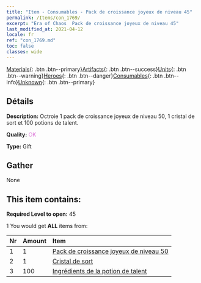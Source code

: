 ```yaml
---
title: "Item - Consumables - Pack de croissance joyeux de niveau 45"
permalink: /Items/con_1769/
excerpt: "Era of Chaos  Pack de croissance joyeux de niveau 45"
last_modified_at: 2021-04-12
locale: fr
ref: "con_1769.md"
toc: false
classes: wide
---
```

 [Materials](/fr/Items/){: .btn .btn--primary}[Artifacts](/fr/Items/Artifacts/){: .btn .btn--success}[Units](/fr/Items/Units/){: .btn .btn--warning}[Heroes](/fr/Items/Heroes/){: .btn .btn--danger}[Consumables](/fr/Items/Consumables/){: .btn .btn--info}[Unknown](/fr/Items/Unknown/){: .btn .btn--primary}

## Détails
 **Description:** Octroie 1 pack de croissance joyeux de niveau 50, 1 cristal de sort et 100 potions de talent.

 **Quality:** <span style="color: #DA70D6">OK</span>

 **Type:** Gift

## Gather

  None

## This item contains:

 **Required Level to open:** 45

 1 You would get **ALL** items  from:

  | Nr | Amount |     Item    |
  |:---|:-------|:------------|
  | 1 | 1 | [Pack de croissance joyeux de niveau 50](/fr/Items/con_1770/) | 
  | 2 | 1 | [Cristal de sort](/fr/Items/art_189/) | 
  | 3 | 100 | [Ingrédients de la potion de talent](/fr/Items/con_1120/) | 
